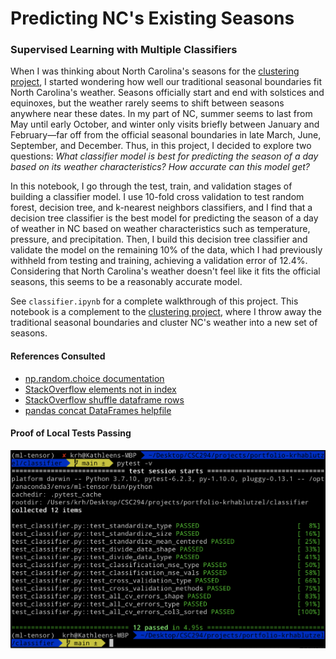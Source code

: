 # Predicting NC's Existing Seasons
### Supervised Learning with Multiple Classifiers

When I was thinking about North Carolina's seasons for the [clustering project](../clustering), I started wondering how well our traditional seasonal boundaries fit North Carolina's weather. Seasons officially start and end with solstices and equinoxes, but the weather rarely seems to shift between seasons anywhere near these dates. In my part of NC, summer seems to last from May until early October, and winter only visits briefly between January and February—far off from the official seasonal boundaries in late March, June, September, and December. Thus, in this project, I decided to explore two questions: *What classifier model is best for predicting the season of a day based on its weather characteristics? How accurate can this model get?* 

In this notebook, I go through the test, train, and validation stages of building a classifier model. I use 10-fold cross validation to test random forest, decision tree, and k-nearest neighbors classifiers, and I find that a decision tree classifier is the best model for predicting the season of a day of weather in NC based on weather characteristics such as temperature, pressure, and precipitation. Then, I build this decision tree classifier and validate the model on the remaining 10% of the data, which I had previously withheld from testing and training, achieving a validation error of 12.4%. Considering that North Carolina's weather doesn't feel like it fits the official seasons, this seems to be a reasonably accurate model.

See `classifier.ipynb` for a complete walkthrough of this project. This notebook is a complement to the [clustering project](../clustering), where I throw away the traditional seasonal boundaries and cluster NC's weather into a new set of seasons.

#### References Consulted
- [np.random.choice documentation](https://numpy.org/doc/stable/reference/random/generated/numpy.random.choice.html)
- [StackOverflow elements not in index](https://stackoverflow.com/questions/27824075/accessing-numpy-array-elements-not-in-a-given-index-list)
- [StackOverflow shuffle dataframe rows](https://stackoverflow.com/questions/29576430/shuffle-dataframe-rows)
- [pandas concat DataFrames helpfile](https://pandas.pydata.org/pandas-docs/stable/user_guide/merging.html)

#### Proof of Local Tests Passing

![Pytest Tests](local-tests.png)